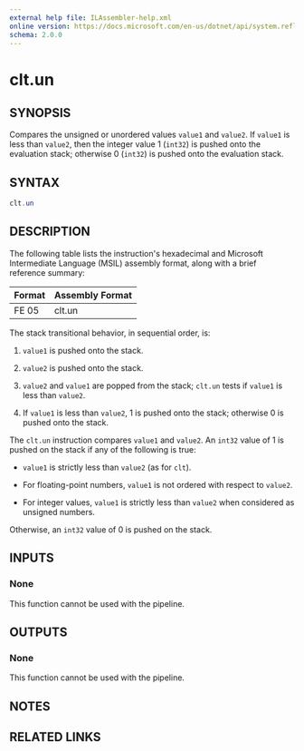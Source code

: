 ```yaml
---
external help file: ILAssembler-help.xml
online version: https://docs.microsoft.com/en-us/dotnet/api/system.reflection.emit.opcodes.clt_un
schema: 2.0.0
---
```


# clt.un

## SYNOPSIS

Compares the unsigned or unordered values `value1` and `value2`. If `value1` is less than `value2`, then the integer value 1 (`int32`) is pushed onto the evaluation stack; otherwise 0 (`int32`) is pushed onto the evaluation stack.

## SYNTAX

```powershell
clt.un
```

## DESCRIPTION

The following table lists the instruction's hexadecimal and Microsoft Intermediate Language (MSIL) assembly format, along with a brief reference summary:

| Format | Assembly Format |
| ------ | --------------- |
| FE 05  | clt.un          |

 The stack transitional behavior, in sequential order, is:

1.  `value1` is pushed onto the stack.

2.  `value2` is pushed onto the stack.

3.  `value2` and `value1` are popped from the stack; `clt.un` tests if `value1` is less than `value2`.

4.  If `value1` is less than `value2`, 1 is pushed onto the stack; otherwise 0 is pushed onto the stack.

 The `clt.un` instruction compares `value1` and `value2`. An `int32` value of 1 is pushed on the stack if any of the following is true:

-   `value1` is strictly less than `value2` (as for `clt`).

-   For floating-point numbers, `value1` is not ordered with respect to `value2`.

-   For integer values, `value1` is strictly less than `value2` when considered as unsigned numbers.

 Otherwise, an `int32` value of 0 is pushed on the stack.

## INPUTS

### None

This function cannot be used with the pipeline.

## OUTPUTS

### None

This function cannot be used with the pipeline.

## NOTES

## RELATED LINKS
